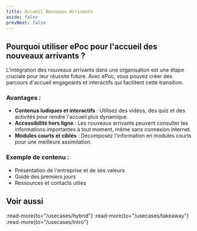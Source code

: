```yaml
---
title: Accueil Nouveaux Arrivants
aside: false
prevNext: false
---
```


## Pourquoi utiliser ePoc pour l'accueil des nouveaux arrivants ?

L'intégration des nouveaux arrivants dans une organisation est une étape cruciale pour leur réussite future. Avec ePoc, vous pouvez créer des parcours d'accueil engageants et interactifs qui facilitent cette transition.

### Avantages :
- **Contenus ludiques et interactifs** : Utilisez des vidéos, des quiz et des activités pour rendre l'accueil plus dynamique.
- **Accessibilité hors ligne** : Les nouveaux arrivants peuvent consulter les informations importantes à tout moment, même sans connexion internet.
- **Modules courts et ciblés** : Décomposez l'information en modules courts pour une meilleure assimilation.

### Exemple de contenu :
- Présentation de l'entreprise et de ses valeurs
- Guide des premiers jours
- Ressources et contacts utiles

## Voir aussi

:read-more{to="/usecases/hybrid"}
:read-more{to="/usecases/takeaway"}
:read-more{to="/usecases/intro"}